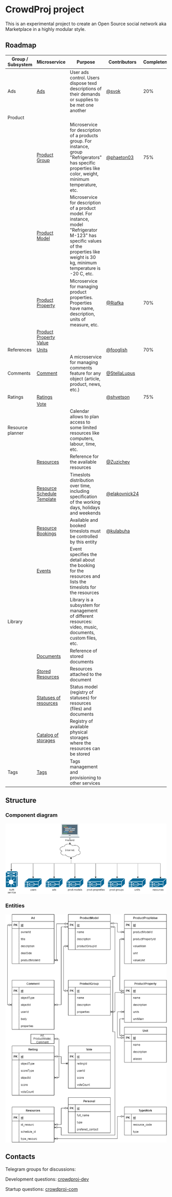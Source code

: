 # CrowdProj project

This is an experimental project to create an Open Source social network aka Marketplace in a highly modular style.

## Roadmap

| Group / Subsystem | Microservice                                                                   | Purpose                                                                                                                                                                                  | Contributors                                     | Completeness | 
|-------------------|--------------------------------------------------------------------------------|------------------------------------------------------------------------------------------------------------------------------------------------------------------------------------------|--------------------------------------------------|--------------|
| Ads               | [Ads](https://github.com/crowdproj/crowdproj-ad)                               | User ads control. Users dispose texd descriptions of their demands or supplies to be met one another                                                                                     | [@svok](https://github.com/svok)                 | 20%          |
| Product           |                                                                                |                                                                                                                                                                                          |                                                  |              |
|                   | [Product Group](https://github.com/crowdproj/crowdproj-product-groups)         | Microservice for description of a products group. For instance, group "Refrigerators" has specific properties like color, weight, minimum temperature, etc.                              | [@phaeton03](https://github.com/phaeton03)       | 75%          |
|                   | [Product Model](https://github.com/crowdproj/crowdproj-product-models)         | Microservice for description of a product model. For instance, model "Refrigerator M-123" has specific values of the properties like weight is 30 kg, minimum temperature is -20 C, etc. |                                                  |              |
|                   | [Product Property](https://github.com/crowdproj/crowdproj-product-properties)  | Microservice for managing product properties. Properties have name, description, units of measure, etc.                                                                                  | [@Riafka](https://github.com/Riafka)             | 70%          |
|                   | [Product Property Value]()                                                     |                                                                                                                                                                                          |                                                  |              |
| References        | [Units](https://github.com/crowdproj/crowdproj-units)                          |                                                                                                                                                                                          | [@fooglish](https://github.com/fooglish)         | 70%          |
| Comments          | [Comment](https://github.com/crowdproj/crowdproj-comments)                     | A microservice for managing comments feature for any object (article, product, news, etc.)                                                                                               | [@StellaLupus](https://github.com/StellaLupus)   |              |
| Ratings           | [Ratings](https://github.com/crowdproj/crowdproj-ratings)                      |                                                                                                                                                                                          | [@shvetson](https://github.com/shvetson)         | 75%          |
|                   | [Vote](https://github.com/crowdproj/crowdproj-ratings-votes)                   |                                                                                                                                                                                          |                                                  |              |
| Resource planner  |                                                                                | Calendar allows to plan access to some limited resources like computers, labour, time, etc.                                                                                              |                                                  |              |
|                   | [Resources](https://github.com/crowdproj/crowdproj-resources)                  | Reference for the available resources                                                                                                                                                    | [@Zuzichev](https://github.com/Zuzichev)         |              |
|                   | [Resource Schedule Template]()                                                 | Timeslots distribution over time, including specification of the working days, holidays and weekends                                                                                     | [@elakovnick24](https://github.com/elakovnick24) |              |
|                   | [Resource Bookings](https://github.com/crowdproj/crowdproj-resources-bookings) | Available and booked timeslots must be controlled by this entity                                                                                                                         | [@kulabuha](https://github.com/kulabuha)         |              |
|                   | [Events]()                                                                     | Event specifies the detail about the booking for the resources and lists the timeslots for the resources                                                                                 |                                                  |              |
| Library           |                                                                                | Library is a subsystem for management of different resources: video, music, documents, custom files, etc.                                                                                |                                                  |              |
|                   | [Documents](https://github.com/crowdproj/crowdproj-library-documents)          | Reference of stored documents                                                                                                                                                            |                                                  |              |
|                   | [Stored Resources](https://github.com/crowdproj/crowdproj-library-resources)   | Resources attached to the document                                                                                                                                                       |                                                  |              |
|                   | [Statuses of resources]()                                                      | Status model (registry of statuses) for resources (files) and documents                                                                                                                  |
|                   | [Catalog of storages]()                                                        | Registry of available physical storages where the resources can be stored                                                                                                                |
| Tags              | [Tags](https://github.com/crowdproj/crowdproj-tags)                            | Tags management and provisioning to other services                                                                                                                                       |                                                  |              |

## Structure

### Component diagram

![Component diagram of the CrowdProj](imgs/crowdproj-components.drawio.png)

### Entities

![ER diagram of the CrowdProj](imgs/crowdproj-ER.drawio.png)

## Contacts

Telegram groups for discussions:

Development questions: [crowdproj-dev](https://t.me/crowdproj_dev)

Startup questions: [crowdproj-com](https://t.me/crowdproj_com)
